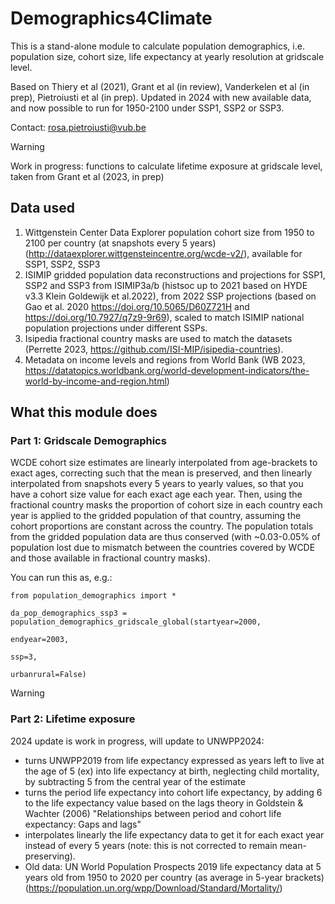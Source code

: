 # Demographics4Climate

This is a stand-alone module to calculate population demographics, i.e. population size, cohort size, life expectancy at yearly resolution at gridscale level.

Based on Thiery et al (2021), Grant et al (in review), Vanderkelen et al (in prep), Pietroiusti et al (in prep). Updated in 2024 with new available data, and now possible to run for 1950-2100 under SSP1, SSP2 or SSP3. 

Contact: rosa.pietroiusti@vub.be

> [!WARNING]
> Work in progress: functions to calculate lifetime exposure at gridscale level, taken from Grant et al (2023, in prep)

## Data used


1. Wittgenstein Center Data Explorer population cohort size from 1950 to 2100 per country (at snapshots every 5 years) (http://dataexplorer.wittgensteincentre.org/wcde-v2/), available for SSP1, SSP2, SSP3
2. ISIMIP gridded population data reconstructions and projections for SSP1, SSP2 and SSP3 from ISIMIP3a/b (histsoc up to 2021 based on HYDE v3.3 
Klein Goldewijk et al.2022), from 2022 SSP projections (based on Gao et al. 2020 https://doi.org/10.5065/D60Z721H and https://doi.org/10.7927/q7z9-9r69), scaled to match ISIMIP national population projections under different SSPs.
3. Isipedia fractional country masks are used to match the datasets (Perrette 2023, https://github.com/ISI-MIP/isipedia-countries). 
4. Metadata on income levels and regions from World Bank (WB 2023, https://datatopics.worldbank.org/world-development-indicators/the-world-by-income-and-region.html)


## What this module does 

### Part 1: Gridscale Demographics 

WCDE cohort size estimates are linearly interpolated from age-brackets to exact ages, correcting such that the mean is preserved, and then linearly interpolated from snapshots every 5 years to yearly values, so that you have a cohort size value for each exact age each year. Then, using the fractional country masks the proportion of cohort size in each country each year is applied to the gridded population of that country, assuming the cohort proportions are constant across the country. The population totals from the gridded population data are thus conserved (with ~0.03-0.05% of population lost due to mismatch between the countries covered by WCDE and those available in fractional country masks). 

You can run this as, e.g.:

```
from population_demographics import * 

da_pop_demographics_ssp3 = population_demographics_gridscale_global(startyear=2000,
                                                                    endyear=2003,
                                                                    ssp=3,
                                                                    urbanrural=False) 
```

> [!WARNING]
> ### Part 2: Lifetime exposure
> 2024 update is work in progress, will update to UNWPP2024:
> - turns UNWPP2019 from life expectancy expressed as years left to live at the age of 5 (ex) into  life expectancy at birth, neglecting child mortality, by subtracting 5 from the central year of the estimate
>  - turns the period life expectancy into cohort life expectancy, by adding 6 to the life expectancy value based on the lags theory in Goldstein & Wachter (2006) "Relationships between period and cohort life expectancy: Gaps and lags"
>  - interpolates linearly the life expectancy data to get it for each exact year instead of every 5 years (note: this is not corrected to remain mean-preserving).
>  - Old data: UN World Population Prospects 2019 life expectancy data at 5 years old from 1950 to 2020 per country (as average in 5-year brackets) (https://population.un.org/wpp/Download/Standard/Mortality/)

